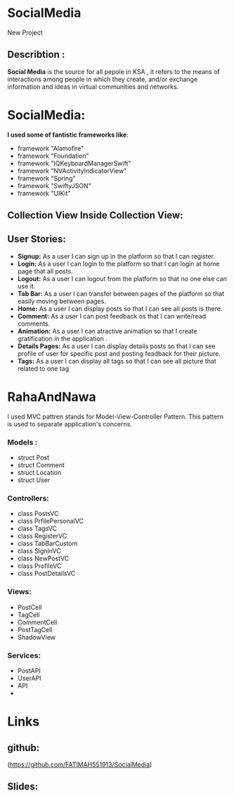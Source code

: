 # SocialMedia
New Project


## Describtion :
**Social Media** is the source for all pepole in KSA , it refers to the means of interactions among people in which they create, and/or exchange information and ideas in virtual communities and networks.

# SocialMedia: 
**I used some of fantistic frameworks like**:

- framework "Alamofire"  
- framework "Foundation"
- framework "IQKeyboardManagerSwift"
- framework "NVActivityIndicatorView"
- framework "Spring"
- framework "SwiftyJSON" 
- framework "UIKit"

## Collection View Inside Collection View: 


## User Stories: 

- **Signup:** As a user I can sign up in the platform so that I can register.
- **Login:** As a user I can login to the platform so that I can login at home page that all posts.
- **Logout:** As a user I can logout from the platform so that no one else can use it.
- **Tab Bar:** As a user I can transfer between pages of the platform so that easily moving between pages.
- **Home:** As a user I can display posts so that I can see all posts is there.
- **Comment:** As a user I can post feedback os that I can write/read comments.
- **Animation:** As a user I can atractive animation so that I create gratification in the application .
- **Details Pages:** As a user I can display details posts so that I can see profile of user for specific post and posting feadback for their picture.
- **Tags:** As a user I can display all tags so that I can see all picture that related to one tag

# RahaAndNawa
I used MVC pattren stands for Model-View-Controller Pattern. This pattern is used to separate application's concerns.   

### Models :
- struct Post
- struct Comment
- struct Location
- struct User

### Controllers:
- class PostsVC
- class PrfilePersonalVC
- class TagsVC
- class RegisterVC
- class TabBarCustom
- class SignInVC
- class NewPostVC
- class ProfileVC
- class PostDetailsVC

### Views:
- PostCell
- TagCell
- CommentCell
- PostTagCell
- ShadowView

### Services:
- PostAPI 
- UserAPI
- API
- 
# Links
## github:
(https://github.com/FATIMAH551913/SocialMedia)

## Slides:


